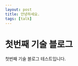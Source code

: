 ```yaml
---
layout: post
title: 안녕하세요.
tags: [talk]
---
```


# 첫번째 기술 블로그
<div class="message">
  첫번째 기술 블로그 테스트입니다. 
</div>

